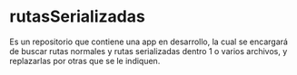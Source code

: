 # rutasSerializadas
Es un repositorio que contiene una app en desarrollo, la cual se encargará de buscar rutas normales y rutas serializadas dentro 1 o varios archivos, y replazarlas por otras que se le indiquen.
